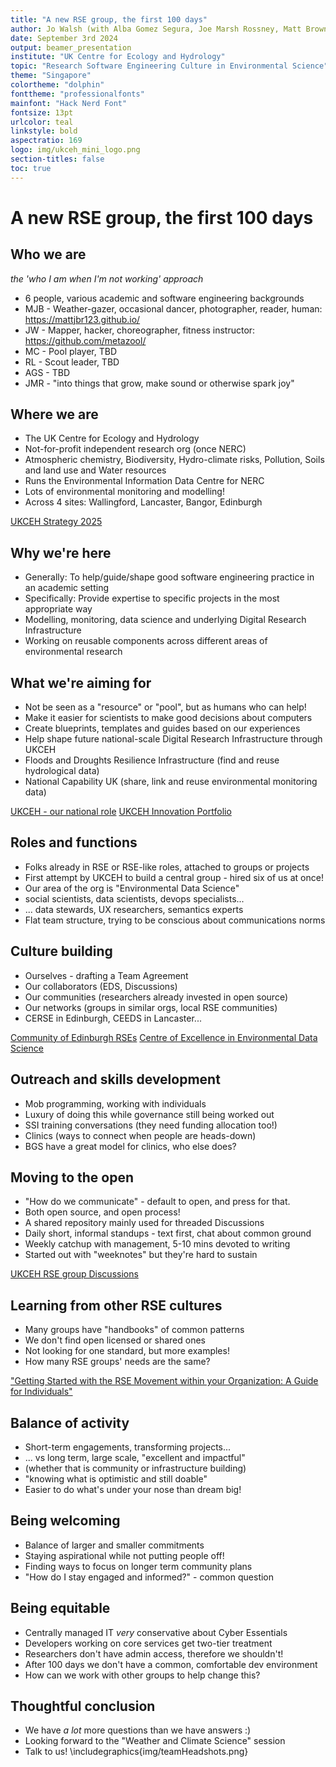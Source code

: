 ```yaml
---
title: "A new RSE group, the first 100 days"
author: Jo Walsh (with Alba Gomez Segura, Joe Marsh Rossney, Matt Brown, Matt Coole and Robin Long)
date: September 3rd 2024
output: beamer_presentation
institute: "UK Centre for Ecology and Hydrology"
topic: "Research Software Engineering Culture in Environmental Science"
theme: "Singapore"
colortheme: "dolphin"
fonttheme: "professionalfonts"
mainfont: "Hack Nerd Font"
fontsize: 13pt
urlcolor: teal
linkstyle: bold
aspectratio: 169
logo: img/ukceh_mini_logo.png
section-titles: false
toc: true
---
```



# A new RSE group, the first 100 days

## Who we are
_the 'who I am when I'm not working' approach_

* 6 people, various academic and software engineering backgrounds
* MJB - Weather-gazer, occasional dancer, photographer, reader, human: https://mattjbr123.github.io/
* JW - Mapper, hacker, choreographer, fitness instructor: https://github.com/metazool/ 
* MC - Pool player, TBD
* RL - Scout leader, TBD
* AGS - TBD
* JMR - "into things that grow, make sound or otherwise spark joy" 

## Where we are 

* The UK Centre for Ecology and Hydrology
* Not-for-profit independent research org (once NERC)
* Atmospheric chemistry, Biodiversity, Hydro-climate risks, Pollution, Soils and land use and Water resources 
* Runs the Environmental Information Data Centre for NERC
* Lots of environmental monitoring and modelling!
* Across 4 sites: Wallingford, Lancaster, Bangor, Edinburgh

[UKCEH Strategy 2025](https://www.ceh.ac.uk/sites/default/files/UKCEH-Strategy2025.pdf)

## Why we're here

* Generally: To help/guide/shape good software engineering practice in an academic setting
* Specifically: Provide expertise to specific projects in the most appropriate way
* Modelling, monitoring, data science and underlying Digital Research Infrastructure
* Working on reusable components across different areas of environmental research  

## What we're aiming for

* Not be seen as a "resource" or "pool", but as humans who can help!
* Make it easier for scientists to make good decisions about computers
* Create blueprints, templates and guides based on our experiences
* Help shape future national-scale Digital Research Infrastructure through UKCEH 
* Floods and Droughts Resilience Infrastructure (find and reuse hydrological data)
* National Capability UK (share, link and reuse environmental monitoring data)

[UKCEH - our national role](https://www.ceh.ac.uk/our-science/our-national-role)
[UKCEH Innovation Portfolio](https://www.ceh.ac.uk/our-science/innovation)

## Roles and functions

* Folks already in RSE or RSE-like roles, attached to groups or projects
* First attempt by UKCEH to build a central group - hired six of us at once!
* Our area of the org is "Environmental Data Science"
* social scientists, data scientists, devops specialists...  
* ... data stewards, UX researchers, semantics experts
* Flat team structure, trying to be conscious about communications norms 

## Culture building

* Ourselves - drafting a Team Agreement
* Our collaborators (EDS, Discussions)
* Our communities (researchers already invested in open source)
* Our networks (groups in similar orgs, local RSE communities)
* CERSE in Edinburgh, CEEDS in Lancaster...

[Community of Edinburgh RSEs](https://cerse.github.io/)
[Centre of Excellence in Environmental Data Science](https://ceeds.ac.uk)

## Outreach and skills development

* Mob programming, working with individuals
* Luxury of doing this while governance still being worked out
* SSI training conversations (they need funding allocation too!)
* Clinics (ways to connect when people are heads-down)
* BGS have a great model for clinics, who else does?

## Moving to the open

* "How do we communicate" - default to open, and press for that.
* Both open source, and open process!
* A shared repository mainly used for threaded Discussions
* Daily short, informal standups - text first, chat about common ground
* Weekly catchup with management, 5-10 mins devoted to writing
* Started out with "weeknotes" but they're hard to sustain

[UKCEH RSE group Discussions](https://github.com/NERC-CEH/rse_group/discussions)

## Learning from other RSE cultures

* Many groups have "handbooks" of common patterns
* We don't find open licensed or shared ones
* Not looking for one standard, but more examples!
* How many RSE groups' needs are the same? 

["Getting Started with the RSE Movement within your Organization: A Guide for Individuals"](https://zenodo.org/records/10436166)

## Balance of activity

* Short-term engagements, transforming projects...
* ... vs long term, large scale, "excellent and impactful" 
* (whether that is community or infrastructure building)
* "knowing what is optimistic and still doable"
* Easier to do what's under your nose than dream big!

## Being welcoming

* Balance of larger and smaller commitments
* Staying aspirational while not putting people off!
* Finding ways to focus on longer term community plans 
* "How do I stay engaged and informed?" - common question

## Being equitable

* Centrally managed IT _very_ conservative about Cyber Essentials
* Developers working on core services get two-tier treatment 
* Researchers don't have admin access, therefore we shouldn't!
* After 100 days we don't have a common, comfortable dev environment
* How can we work with other groups to help change this?

## Thoughtful conclusion

* We have _a lot_ more questions than we have answers :)
* Looking forward to the "Weather and Climate Science" session
* Talk to us!
\includegraphics{img/teamHeadshots.png}

